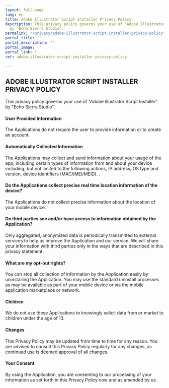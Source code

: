```yaml
---
layout: full-page
lang: en
title: Adobe Illustrator Script Installer Privacy Policy
description: This privacy policy governs your use of "Adobe Illustrator Script Installer"
  by "Echo Sierra Studio".
permalink: "/privacy/adobe-illustrator-script-installer-privacy-policy"
portal_title: ''
portal_description: ''
portal_image: ''
portal_link: ''
ref: adobe-illustrator-script-installer-privacy-policy

---
```

## ADOBE ILLUSTRATOR SCRIPT INSTALLER PRIVACY POLICY

This privacy policy governs your use of "Adobe Illustrator Script Installer" by "Echo Sierra Studio".

#### **User Provided Information**

The Applications do not require the user to provide information or to create an account.

#### **Automatically Collected Information**

The Applications may collect and send information about your usage of the app, including certain types of information from and about your device including, but not limited to the following actions, IP address, OS type and version, device identifiers (MAC/IMEI/MEID). .

#### **Do the Applications collect precise real time location information of the device?**

The Applications do not collect precise information about the location of your mobile device.

#### **Do third parties see and/or have access to information obtained by the Application?**

Only aggregated, anonymized data is periodically transmitted to external services to help us improve the Application and our service. We will share your information with third parties only in the ways that are described in this privacy statement.

#### **What are my opt-out rights?**

You can stop all collection of information by the Application easily by uninstalling the Application. You may use the standard uninstall processes as may be available as part of your mobile device or via the mobile application marketplace or network.

#### **Children**

We do not use these Applications to knowingly solicit data from or market to children under the age of 13.

#### **Changes**

This Privacy Policy may be updated from time to time for any reason. You are advised to consult this Privacy Policy regularly for any changes, as continued use is deemed approval of all changes.

#### **Your Consent**

By using the Application, you are consenting to our processing of your information as set forth in this Privacy Policy now and as amended by us.